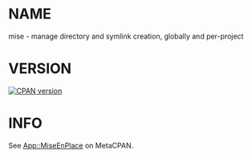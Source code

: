 # NAME

mise - manage directory and symlink creation, globally and per-project

# VERSION

[![CPAN version](https://badge.fury.io/pl/App-MiseEnPlace.svg)](http://badge.fury.io/pl/App-MiseEnPlace)

# INFO

See
[App::MiseEnPlace](https://metacpan.org/pod/App::MiseEnPlace)
on MetaCPAN.

